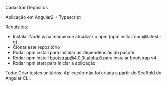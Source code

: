  Cadastrar Depósitos

  Aplicação em Angular2 + Typescript

  Requisitos:
  - Instalar Node.js na máquina e atualizar o npm (npm install npm@latest -g)
  - Clonar este repositório
  - Rodar npm install para instalar as dependências do pacote
  - Rodar npm install bootstrap@4.0.0-alpha.6 para instalar bootstrap v4
  - Rodar npm start para iniciar a aplicação


Todo: Criar testes unitários. Aplicação não foi criada a partir do Scaffold do Angular CLI.
